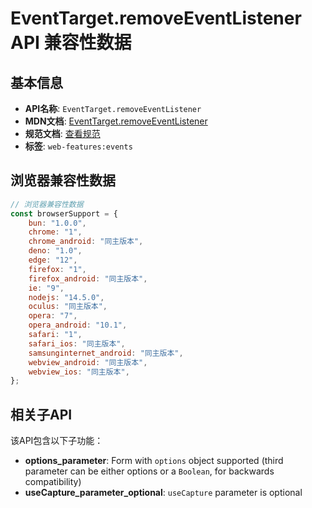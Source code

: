 # EventTarget.removeEventListener API 兼容性数据

## 基本信息

- **API名称**: `EventTarget.removeEventListener`
- **MDN文档**: [EventTarget.removeEventListener](https://developer.mozilla.org/docs/Web/API/EventTarget/removeEventListener)
- **规范文档**: [查看规范](https://dom.spec.whatwg.org/#ref-for-dom-eventtarget-removeeventlistener②)
- **标签**: `web-features:events`

## 浏览器兼容性数据

```javascript
// 浏览器兼容性数据
const browserSupport = {
    bun: "1.0.0",
    chrome: "1",
    chrome_android: "同主版本",
    deno: "1.0",
    edge: "12",
    firefox: "1",
    firefox_android: "同主版本",
    ie: "9",
    nodejs: "14.5.0",
    oculus: "同主版本",
    opera: "7",
    opera_android: "10.1",
    safari: "1",
    safari_ios: "同主版本",
    samsunginternet_android: "同主版本",
    webview_android: "同主版本",
    webview_ios: "同主版本",
};

```

## 相关子API

该API包含以下子功能：

- **options_parameter**: Form with `options` object supported (third parameter can be either options or a `Boolean`, for backwards compatibility)
- **useCapture_parameter_optional**: `useCapture` parameter is optional

